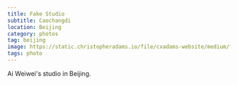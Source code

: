 ```yaml
---
title: Fake Studio
subtitle: Caochangdi
location: Beijing
category: photos
tag: beijing
image: https://static.christopheradams.io/file/cxadams-website/medium/flickr/2831/10684679515_8a560bbddf_k.jpg
tags: photo
---
```


Ai Weiwei's studio in Beijing.
